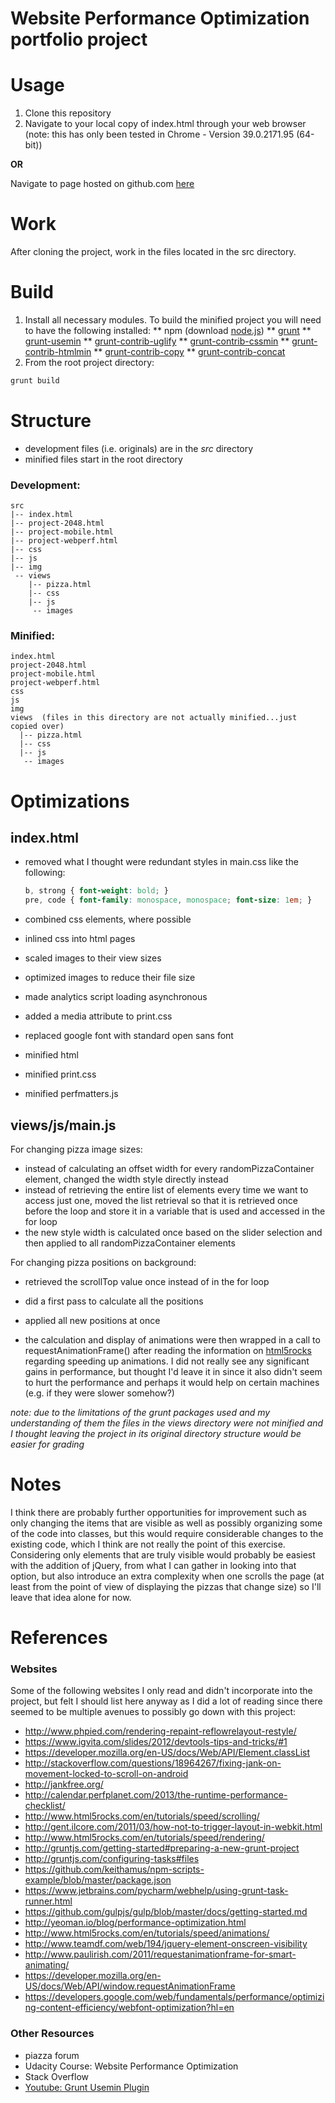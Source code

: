 # Website Performance Optimization portfolio project

Usage
=====
1. Clone this repository
2. Navigate to your local copy of index.html through your web browser 
(note: this has only been tested in Chrome - Version 39.0.2171.95 (64-bit))

**OR**

Navigate to page hosted on github.com [here](http://cherylcourt.github.io/ndp4/)

Work
====
After cloning the project, work in the files located in the src directory.

Build
=====
1. Install all necessary modules.  To build the minified project you will need to have the following installed:
** npm (download [node.js](http://nodejs.org))
** [grunt](http://gruntjs.com/getting-started)
** [grunt-usemin](https://www.npmjs.com/package/grunt-usemin)
** [grunt-contrib-uglify](https://www.npmjs.com/package/grunt-contrib-uglify)
** [grunt-contrib-cssmin](https://www.npmjs.com/package/grunt-contrib-cssmin)
** [grunt-contrib-htmlmin](https://www.npmjs.com/package/grunt-contrib-htmlmin)
** [grunt-contrib-copy](https://www.npmjs.com/package/grunt-contrib-copy)
** [grunt-contrib-concat](https://www.npmjs.com/package/grunt-contrib-concat)
2. From the root project directory:
```bash
grunt build
```

Structure
=========
* development files (i.e. originals) are in the _src_ directory
* minified files start in the root directory

### Development:
```
src
|-- index.html
|-- project-2048.html
|-- project-mobile.html
|-- project-webperf.html
|-- css
|-- js
|-- img
 -- views
    |-- pizza.html
    |-- css
    |-- js
     -- images
```

### Minified:
```
index.html
project-2048.html
project-mobile.html
project-webperf.html
css
js
img
views  (files in this directory are not actually minified...just copied over)
  |-- pizza.html
  |-- css
  |-- js
   -- images
```

Optimizations
=============

index.html
----------
* removed what I thought were redundant styles in main.css like the following:

    ```css
    b, strong { font-weight: bold; }
    pre, code { font-family: monospace, monospace; font-size: 1em; }
    ```

* combined css elements, where possible
* inlined css into html pages
* scaled images to their view sizes
* optimized images to reduce their file size
* made analytics script loading asynchronous
* added a media attribute to print.css
* replaced google font with standard open sans font
* minified html
* minified print.css
* minified perfmatters.js

views/js/main.js
----------------
For changing pizza image sizes:
* instead of calculating an offset width for every randomPizzaContainer element, changed the width style directly instead
* instead of retrieving the entire list of elements every time we want to access just one, moved the list retrieval so that it is retrieved once before the loop and store it in a variable that is used and accessed in the for loop
* the new style width is calculated once based on the slider selection and then applied to all randomPizzaContainer elements

For changing pizza positions on background:
* retrieved the scrollTop value once instead of in the for loop
* did a first pass to calculate all the positions
* applied all new positions at once

* the calculation and display of animations were then wrapped in a call to requestAnimationFrame() after reading the information
on [html5rocks](http://www.html5rocks.com/en/tutorials/speed/animations/) regarding speeding up animations.  I did not
really see any significant gains in performance, but thought I'd leave it in since it also didn't seem to hurt the
performance and perhaps it would help on certain machines (e.g. if they were slower somehow?)

_note: due to the limitations of the grunt packages used and my understanding of them the files in the views directory
were not minified and I thought leaving the project in its original directory structure would be easier for grading_

Notes
=====
I think there are probably further opportunities for improvement such as only changing the items that are visible
as well as possibly organizing some of the code into classes, but this would require considerable changes to the
existing code, which I think are not really the point of this exercise.  Considering only elements that are truly
visible would probably be easiest with the addition of jQuery, from what I can gather in looking into that option, 
but also introduce an extra complexity when one scrolls the page (at least from the point of view of displaying
the pizzas that change size) so I'll leave that idea alone for now.

References
==========

### Websites

Some of the following websites I only read and didn't incorporate into the project, but felt I should list here
anyway as I did a lot of reading since there seemed to be multiple avenues to possibly go down with this project:

* http://www.phpied.com/rendering-repaint-reflowrelayout-restyle/
* https://www.igvita.com/slides/2012/devtools-tips-and-tricks/#1
* https://developer.mozilla.org/en-US/docs/Web/API/Element.classList
* http://stackoverflow.com/questions/18964267/fixing-jank-on-movement-locked-to-scroll-on-android
* http://jankfree.org/
* http://calendar.perfplanet.com/2013/the-runtime-performance-checklist/
* http://www.html5rocks.com/en/tutorials/speed/scrolling/
* http://gent.ilcore.com/2011/03/how-not-to-trigger-layout-in-webkit.html
* http://www.html5rocks.com/en/tutorials/speed/rendering/
* http://gruntjs.com/getting-started#preparing-a-new-grunt-project
* http://gruntjs.com/configuring-tasks#files
* https://github.com/keithamus/npm-scripts-example/blob/master/package.json
* https://www.jetbrains.com/pycharm/webhelp/using-grunt-task-runner.html
* https://github.com/gulpjs/gulp/blob/master/docs/getting-started.md
* http://yeoman.io/blog/performance-optimization.html
* http://www.html5rocks.com/en/tutorials/speed/animations/
* http://www.teamdf.com/web/194/jquery-element-onscreen-visibility
* http://www.paulirish.com/2011/requestanimationframe-for-smart-animating/
* https://developer.mozilla.org/en-US/docs/Web/API/window.requestAnimationFrame
* https://developers.google.com/web/fundamentals/performance/optimizing-content-efficiency/webfont-optimization?hl=en

### Other Resources
* piazza forum
* Udacity Course: Website Performance Optimization
* Stack Overflow
* [Youtube: Grunt Usemin Plugin](https://www.youtube.com/watch?v=gIbfDxF69c8)

